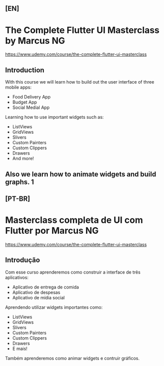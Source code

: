 ## [EN]

# The Complete Flutter UI Masterclass by Marcus NG

https://www.udemy.com/course/the-complete-flutter-ui-masterclass

## Introduction

With this course we will learn how to build out the user interface of three mobile apps:

- Food Delivery App
- Budget App
- Social Medial App

Learning how to use important widgets such as:

- ListViews
- GridViews
- Slivers
- Custom Painters
- Custom Clippers
- Drawers
- And more!

Also we learn how to animate widgets and build graphs.
1
---

## [PT-BR]

# Masterclass completa de UI com Flutter por Marcus NG

https://www.udemy.com/course/the-complete-flutter-ui-masterclass

## Introdução

Com esse curso aprenderemos como construir a interface de três aplicativos:

- Aplicativo de entrega de comida
- Aplicativo de despesas
- Aplicativo de mídia social

Aprendendo utilizar widgets importantes como:

- ListViews
- GridViews
- Slivers
- Custom Painters
- Custom Clippers
- Drawers
- E mais!

Também aprenderemos como animar widgets e contruir gráficos.